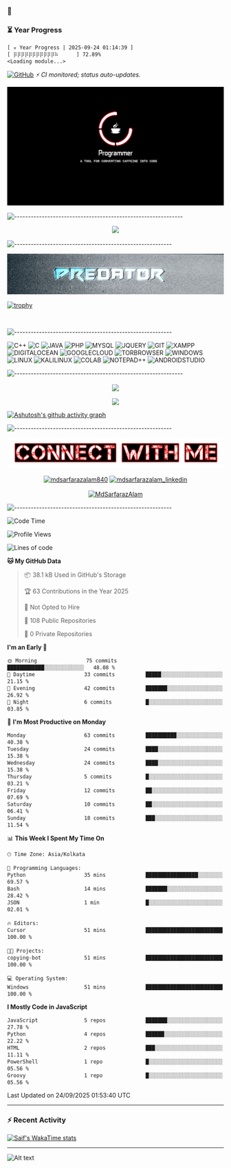 ### 👋


### ⏳ Year Progress

<!-- YEAR_PROGRESS_START -->
```
[ ☣️ Year Progress | 2025-09-24 01:14:39 ]
[ ⡿⡿⡿⡿⡿⡿⡿⡿⡿⡿⡿⠷⠀⠀⠀⠀ ] 72.89%
<Loading module...>
```

[![GitHub](https://img.shields.io/badge/GitHub-151515?style=for-the-badge&logo=github&logoColor=white)](https://github.com/mdsarfarazalam840)
*⚡ CI monitored; status auto-updates.*

<!-- YEAR_PROGRESS_END -->




![background.png](./images/github-front.jpg)


![-------------------------------------------------------------](https://raw.githubusercontent.com/andreasbm/readme/master/assets/lines/rainbow.png)


<p align="center">
  <img src="https://readme-typing-svg.herokuapp.com?color=%2336BCF7&lines=Hey+Its+me+👋;Md+Sarfaraz+Alam;An+Open+Source+Enthusiast+🔥;A+good+learner+👼;Loves+to+Build+Projects+🛠;and+Travel+✈️;">
</p>

![---------------------------------------------------------](https://raw.githubusercontent.com/andreasbm/readme/master/assets/lines/aqua.png)

![background.png](./images/predator-back.jpg)

[![trophy](https://github-profile-trophy.vercel.app/?username=mdsarfarazalam840&theme=onedark&column=-1&no-bg=true&no-frame=true)](https://github.com/ryo-ma/github-profile-trophy)

<br>

![---------------------------------------------------------](https://raw.githubusercontent.com/andreasbm/readme/master/assets/lines/aqua.png)

<!-- Technical Skills -->

![C++](https://img.shields.io/badge/C%2B%2B-00599C?style=for-the-badge&logo=c%2B%2B&logoColor=white) ![C](https://img.shields.io/badge/C-00599C?style=for-the-badge&logo=c&logoColor=white) ![JAVA](https://img.shields.io/badge/Java-ED8B00?style=for-the-badge&logo=java&logoColor=white) ![PHP](https://img.shields.io/badge/PHP-777BB4?style=for-the-badge&logo=php&logoColor=white) ![MYSQL](https://img.shields.io/badge/MySQL-00000F?style=for-the-badge&logo=mysql&logoColor=white) ![JQUERY](https://img.shields.io/badge/jQuery-0769AD?style=for-the-badge&logo=jquery&logoColor=white) ![GIT](https://img.shields.io/badge/Git-F05032?style=for-the-badge&logo=git&logoColor=white) ![XAMPP](https://img.shields.io/badge/Xampp-F37623?style=for-the-badge&logo=xampp&logoColor=white) ![DIGITALOCEAN](https://img.shields.io/badge/Digital_Ocean-0080FF?style=for-the-badge&logo=DigitalOcean&logoColor=white) ![GOOGLECLOUD](https://img.shields.io/badge/Google_chrome-4285F4?style=for-the-badge&logo=Google-chrome&logoColor=white) ![TORBROWSER](https://img.shields.io/badge/Tor_Browser-7D4698?style=for-the-badge&logo=Tor-Browser&logoColor=white) ![WINDOWS](https://img.shields.io/badge/Windows-0078D6?style=for-the-badge&logo=windows&logoColor=white) ![LINUX](https://img.shields.io/badge/Linux-FCC624?style=for-the-badge&logo=linux&logoColor=black) ![KALILINUX](https://img.shields.io/badge/Kali_Linux-557C94?style=for-the-badge&logo=kali-linux&logoColor=white) ![COLAB](https://img.shields.io/badge/Colab-F9AB00?style=for-the-badge&logo=googlecolab&color=525252) ![NOTEPAD++](https://img.shields.io/badge/Notepad++-90E59A.svg?style=for-the-badge&logo=notepad%2B%2B&logoColor=black) ![ANDROIDSTUDIO](https://img.shields.io/badge/Android_Studio-3DDC84?style=for-the-badge&logo=android-studio&logoColor=white) 

![-------------------------------------------------------------](https://raw.githubusercontent.com/andreasbm/readme/master/assets/lines/rainbow.png)


<p align="center"><img align="center" src="https://github-readme-stats.vercel.app/api?username=mdsarfarazalam840&show_icons=true&count_private=true&theme=radical" />


<p align="center"><img align="center" src="http://github-readme-streak-stats.herokuapp.com?user=mdsarfarazalam840&theme=radical&date_format=M%20j%5B%2C%20Y%5D" />


<!--[![Ashutosh's github activity graph](https://activity-graph.herokuapp.com/graph?username=mdsarfarazalam840&theme=react-dark)](https://github.com/ashutosh00710/github-readme-activity-graph)-->
[![Ashutosh's github activity graph](https://github-readme-activity-graph.vercel.app/graph?username=mdsarfarazalam840&theme=react-dark)](https://github.com/ashutosh00710/github-readme-activity-graph)

![---------------------------------------------------------](https://raw.githubusercontent.com/andreasbm/readme/master/assets/lines/aqua.png)
  

  ![connect-with-me.png](./images/with-me.png)

 <p align="center">
   <a href="https://discordapp.com/users/MdSarfaraz#0520" target="blank"><img align="center" src="https://img.shields.io/badge/Discord-7289DA?style=for-the-badge&logo=discord&logoColor=white" alt="mdsarfarazalam840"></a> <a href="https://www.linkedin.com/in/md-alam-bb809240/" target="blank"><img align="center" src="https://img.shields.io/badge/LinkedIn-0077B5?style=for-the-badge&logo=linkedin&logoColor=white" alt="mdsarfarazalam_linkedin"></a>  
   
<br>
<br>
<a href="https://twitter.com/MdSarfaraz840" target="blank"><img src="https://img.shields.io/twitter/follow/MdSarfaraz840?logo=twitter&style=for-the-badge" alt="MdSarfarazAlam" /></a>
</p>  
  
![---------------------------------------------------------](https://raw.githubusercontent.com/andreasbm/readme/master/assets/lines/aqua.png)
  
<!--
**mdsarfarazalam840/mdsarfarazalam840** is a ✨ _special_ ✨ repository because its `README.md` (this file) appears on your GitHub profile.

Here are some ideas to get you started:

- 🔭 I’m currently working on ...
- 🌱 I’m currently learning ...
- 👯 I’m looking to collaborate on ...
- 🤔 I’m looking for help with ...
- 💬 Ask me about ...
- 📫 How to reach me: ...
- 😄 Pronouns: ...
- ⚡ Fun fact: ...
-->






<!--START_SECTION:waka-->
![Code Time](http://img.shields.io/badge/Code%20Time-7%20hrs%2042%20mins-blue)

![Profile Views](http://img.shields.io/badge/Profile%20Views-0-blue)

![Lines of code](https://img.shields.io/badge/From%20Hello%20World%20I%27ve%20Written-2.7%20million%20lines%20of%20code-blue)

**🐱 My GitHub Data** 

> 📦 38.1 kB Used in GitHub's Storage 
 > 
> 🏆 63 Contributions in the Year 2025
 > 
> 🚫 Not Opted to Hire
 > 
> 📜 108 Public Repositories 
 > 
> 🔑 0 Private Repositories 
 > 
**I'm an Early 🐤** 

```text
🌞 Morning                75 commits          ████████████░░░░░░░░░░░░░   48.08 % 
🌆 Daytime                33 commits          █████░░░░░░░░░░░░░░░░░░░░   21.15 % 
🌃 Evening                42 commits          ███████░░░░░░░░░░░░░░░░░░   26.92 % 
🌙 Night                  6 commits           █░░░░░░░░░░░░░░░░░░░░░░░░   03.85 % 
```
📅 **I'm Most Productive on Monday** 

```text
Monday                   63 commits          ██████████░░░░░░░░░░░░░░░   40.38 % 
Tuesday                  24 commits          ████░░░░░░░░░░░░░░░░░░░░░   15.38 % 
Wednesday                24 commits          ████░░░░░░░░░░░░░░░░░░░░░   15.38 % 
Thursday                 5 commits           █░░░░░░░░░░░░░░░░░░░░░░░░   03.21 % 
Friday                   12 commits          ██░░░░░░░░░░░░░░░░░░░░░░░   07.69 % 
Saturday                 10 commits          ██░░░░░░░░░░░░░░░░░░░░░░░   06.41 % 
Sunday                   18 commits          ███░░░░░░░░░░░░░░░░░░░░░░   11.54 % 
```


📊 **This Week I Spent My Time On** 

```text
🕑︎ Time Zone: Asia/Kolkata

💬 Programming Languages: 
Python                   35 mins             █████████████████░░░░░░░░   69.57 % 
Bash                     14 mins             ███████░░░░░░░░░░░░░░░░░░   28.42 % 
JSON                     1 min               █░░░░░░░░░░░░░░░░░░░░░░░░   02.01 % 

🔥 Editors: 
Cursor                   51 mins             █████████████████████████   100.00 % 

🐱‍💻 Projects: 
copying-bot              51 mins             █████████████████████████   100.00 % 

💻 Operating System: 
Windows                  51 mins             █████████████████████████   100.00 % 
```

**I Mostly Code in JavaScript** 

```text
JavaScript               5 repos             ███████░░░░░░░░░░░░░░░░░░   27.78 % 
Python                   4 repos             ██████░░░░░░░░░░░░░░░░░░░   22.22 % 
HTML                     2 repos             ███░░░░░░░░░░░░░░░░░░░░░░   11.11 % 
PowerShell               1 repo              █░░░░░░░░░░░░░░░░░░░░░░░░   05.56 % 
Groovy                   1 repo              █░░░░░░░░░░░░░░░░░░░░░░░░   05.56 % 
```




 Last Updated on 24/09/2025 01:53:40 UTC
<!--END_SECTION:waka-->

---
### :zap: Recent Activity
[![Saif's WakaTime stats](https://github-readme-stats-dun-ten-43.vercel.app/api/wakatime?username=@mdsarfarazalam840&layout=compact)](https://github.com/anuraghazra/github-readme-stats)

<!--START_SECTION:activity-->

<!--END_SECTION:activity-->
---

![Alt text](https://spotify-recently-played-readme.vercel.app/api?user=oj1xerhb9fby7dckdhp0yw3no&unique={true|1|on|yes})
